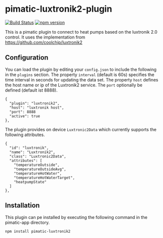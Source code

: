 pimatic-luxtronik2-plugin
=======================

[![Build Status](https://travis-ci.org/bakito/pimatic-luxtronik2.svg?branch=master)](https://travis-ci.org/bakito/pimatic-luxtronik2)
[![npm version](https://badge.fury.io/js/pimatic-luxtronik2.svg)](http://badge.fury.io/js/pimatic-luxtronik2)

This is a pimatic plugin to connect to heat pumps based on the luxtronik 2.0 control.
It uses the implementation from https://github.com/coolchip/luxtronik2


## Configuration

You can load the plugin by editing your `config.json` to include the following in the `plugins` section. The property 
`interval` (default is 60s) specifies the time interval in seconds for updating the data set. The property `host` defines the 
host name or ip of the Luxtronik2 service. The `port` optionally be defined (default ist 8888). 

    {
      "plugin": "luxtronik2",
      "host": "luxtronik host",
      "port": 8888
      "active": true
    },

The plugin provides on device `Luxtronic2Data` which currently supports the following attributes.

    {
      "id": "luxtronik",
      "name": "Luxtronik2",
      "class": "Luxtronic2Data",
      "attributes": [
        "temperatureOutside",
        "temperatureOutsideAvg",
        "temperatureHotWater",
        "temperatureHotWaterTarget",
        "heatpumpState"
      ]
    },


## Installation
This plugin can pe installed by executing the following command in the pimatic-app directory.

`npm install pimatic-luxtronik2`



